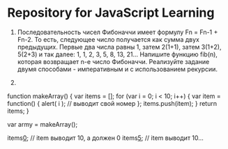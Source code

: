 # Repository for JavaScript Learning

1. Последовательность чисел Фибоначчи имеет формулу Fn = Fn-1 + Fn-2. То есть, следующее число получается как сумма двух предыдущих.
Первые два числа равны 1, затем 2(1+1), затем 3(1+2), 5(2+3) и так далее: 1, 1, 2, 3, 5, 8, 13, 21...
Напишите функцию fib(n), которая возвращает n-е число Фибоначчи.
Реализуйте задание двумя способами - императивным и с использованием рекурсии.

2. 
function makeArray() {
   var items = [];
   for (var i = 0; i < 10; i++) {
      var item = function() {
         alert( i ); // выводит свой номер
      };
      items.push(item);
   }
   return items;
}
 
var army = makeArray();
 
items[0]();  // item выводит 10, а должен 0
items[5]();  // item выводит 10...
